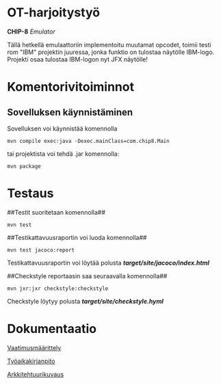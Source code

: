 # OT-harjoitystyö #

**CHIP-8** *Emulator*

Tällä hetkellä emulaattoriin implementoitu muutamat opcodet, toimii testi rom "IBM" projektin juuressa, jonka funktio on
tulostaa näytölle IBM-logo. Projekti osaa tulostaa IBM-logon nyt JFX näytölle!

# Komentorivitoiminnot #

## Sovelluksen käynnistäminen ##

Sovelluksen voi käynnistää komennolla

```
mvn compile exec:java -Dexec.mainClass=com.chip8.Main
```

tai projektista voi tehdä .jar komennolla:

```
mvn package
```

# Testaus #

##Testit suoritetaan komennolla##

```
mvn test
```

##Testikattavuusraportin voi luoda komennolla##

```
mvn test jacoco:report
```

Testikattavuusraportin voi löytää polusta ***target/site/jacoco/index.html***

##Checkstyle reportaasin saa seuraavalla komennolla##

```
mvn jxr:jxr checkstyle:checkstyle
```

Checkstyle löytyy polusta ***target/site/checkstyle.hyml***

# Dokumentaatio #

[Vaatimusmäärittely](https://github.com/Le36/ot-harjoitustyo/blob/main/dokumentaatio/vaatimusm%C3%A4%C3%A4rittely.md)

[Työaikakirjanpito](https://github.com/Le36/ot-harjoitustyo/blob/main/dokumentaatio/tuntikirjanpito.md)

[Arkkitehtuurikuvaus](https://github.com/Le36/ot-harjoitustyo/blob/main/dokumentaatio/arkkitehtuuri.md)
